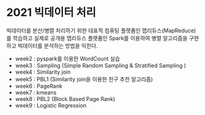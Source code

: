# 2021 빅데이터 처리

빅데이터를 분산/병렬 처리하기 위한 대표적 컴퓨팅 플랫폼인 맵리듀스(MapReduce)를 학습하고 실제로 공개용 맵리듀스 플랫폼인 Spark를 이용하여 병렬 알고리즘을 구현하고 빅데이터를 분석하는 방법을 익힌다. 


* week2 : pyspark를 이용한 WordCount 실습
* week3 : Sampling (Simple Random Sampling & Stratified Sampling )
* week4 : Similarity join
* week5 : PBL1 (Similarity join을 이용한 친구 추천 알고리즘)
* week6 : PageRank
* week7 : kmeans
* week8 : PBL2 (Block Based Page Rank)
* week9 : Logistic Regression